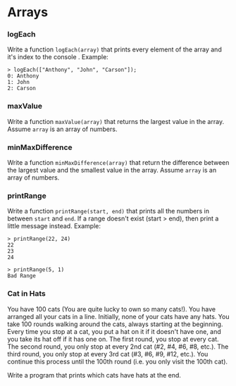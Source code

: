 # Arrays

### logEach

Write a function `logEach(array)` that prints every element of the array and it's
index to the console . Example:

```
> logEach(["Anthony", "John", "Carson"]);
0: Anthony
1: John
2: Carson
```

### maxValue

Write a function `maxValue(array)` that returns the largest value in the array.
Assume `array` is an array of numbers.

### minMaxDifference

Write a function `minMaxDifference(array)` that return the difference between the
largest value and the smallest value in the array. Assume `array` is an array of
numbers.

### printRange

Write a function `printRange(start, end)` that prints all the numbers in between
`start` and `end`. If a range doesn't exist (start > end), then print a little
message instead. Example:

```
> printRange(22, 24)
22
23
24

> printRange(5, 1)
Bad Range
```


### Cat in Hats

You have 100 cats (You are quite lucky to own so many cats!). You have arranged
all your cats in a line. Initially, none of your cats have any hats. You take
100 rounds walking around the cats, always starting at the beginning. Every time
you stop at a cat, you put a hat on it if it doesn't have one, and you take its
hat off if it has one on. The first round, you stop at every cat. The second
round, you only stop at every 2nd cat (#2, #4, #6, #8, etc.). The third round,
you only stop at every 3rd cat (#3, #6, #9, #12, etc.). You continue this
process until the 100th round (i.e. you only visit the 100th cat).

Write a program that prints which cats have hats at the end.
